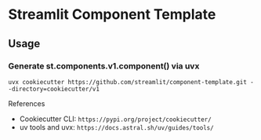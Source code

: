 # Streamlit Component Template

## Usage

### Generate st.components.v1.component() via uvx

```
uvx cookiecutter https://github.com/streamlit/component-template.git --directory=cookiecutter/v1
```

References

- Cookiecutter CLI: `https://pypi.org/project/cookiecutter/`
- uv tools and uvx: `https://docs.astral.sh/uv/guides/tools/`
